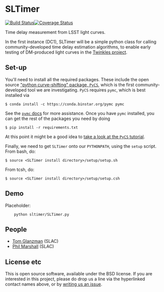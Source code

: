 # SLTimer
[![Build Status](https://travis-ci.org/DarkEnergyScienceCollaboration/SLTimer.svg?branch=master)](https://travis-ci.org/DarkEnergyScienceCollaboration/SLTimer)[![Coverage Status](https://coveralls.io/repos/github/DarkEnergyScienceCollaboration/SLTimer/badge.svg?branch=master)](https://coveralls.io/github/DarkEnergyScienceCollaboration/SLTimer?branch=master)

Time delay measurement from LSST light curves.

In the first instance (DC1), SLTimer will be a simple python class for calling community-developed time delay estimation algorithms, to enable early testing of DM-produced light curves in the [Twinkles project](https://github.com/DarkEnergyScienceCollaboration/Twinkles).

## Set-up

You'll need to install all the required packages. These include the open source ["python curve-shifting" package, `PyCS`](http://pycs.readthedocs.io/en/latest/), which is the first community-developed tool we are investigating. `PyCS` requires `pymc`, which is best installed via
```
$ conda install -c https://conda.binstar.org/pymc pymc
```
See the [`pymc` docs]() for more assistance. Once you have `pymc` installed, you can get the rest of the packages you need by doing
```
$ pip install -r requirements.txt
```
At this point it might be a good idea to [take a look at the `PyCS` tutorial](http://pycs.readthedocs.io/en/latest/tutorial/tutorial.html).

Finally, we need to get `SLTimer` onto our `PYTHONPATH`, using the `setup` script. From bash, do:
```
$ source <SLTimer install directory>/setup/setup.sh
```
From tcsh, do:
```
$ source <SLTimer install directory>/setup/setup.csh
```

## Demo

Placeholder:
```
    python sltimer/SLTimer.py
```

## People

* [Tom Glanzman](https://github.com/DarkEnergyScienceCollaboration/SLTimer/issues/new?body=@TomGlanzman) (SLAC)
* [Phil Marshall](https://github.com/DarkEnergyScienceCollaboration/SLTimer/issues/new?body=@drphilmarshall) (SLAC)

## License etc

This is open source software, available under the BSD license. If you are interested in this project, please do drop us a line via the hyperlinked contact names above, or by [writing us an issue](https://github.com/DarkEnergyScienceCollaboration/SLTimer/issues/new).
